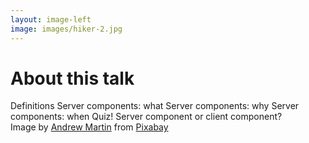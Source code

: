 ```yaml
---
layout: image-left
image: images/hiker-2.jpg
---
```


<div class="-mx-6">
    <h1 class=" pb-8">About this talk</h1>
    <v-clicks>
        <IconBullet icon="icons/key.svg">
           Definitions
        </IconBullet>
        <IconBullet icon="icons/server.svg">
           Server components: <span class="featured">what</span>
        </IconBullet>
        <IconBullet icon="icons/shield-question.svg">
           Server components: <span class="featured">why</span>
        </IconBullet>
        <IconBullet icon="icons/clock-10.svg">
           Server components: <span class="featured">when</span>
        </IconBullet>
        <IconBullet icon="icons/badge-check.svg">
           Quiz! Server component or client component?
        </IconBullet>
    </v-clicks>
</div>

<Caption>Image by <a href="https://pixabay.com/users/aitoff-388338/?utm_source=link-attribution&utm_medium=referral&utm_campaign=image&utm_content=1984421">Andrew Martin</a> from <a href="https://pixabay.com//?utm_source=link-attribution&utm_medium=referral&utm_campaign=image&utm_content=1984421">Pixabay</a></Caption>